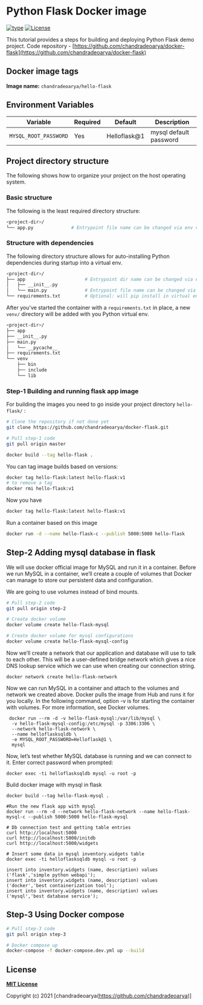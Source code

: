 # Python Flask Docker image

[![type](https://img.shields.io/badge/type-Docker-blue.svg)](https://hub.docker.com/r/devilbox/python-flask)
[![License](https://img.shields.io/badge/license-MIT-%233DA639.svg)](https://opensource.org/licenses/MIT)

This tutorial provides a steps for building and deploying Python Flask demo project.
Code repository - [https://github.com/chandradeoarya/docker-flask](https://github.com/chandradeoarya/docker-flask)

## Docker image tags

**Image name:** `chandradeoarya/hello-flask`

## Environment Variables

| Variable              | Required | Default      | Description            |
| --------------------- | -------- | ------------ | ---------------------- |
| `MYSQL_ROOT_PASSWORD` | Yes      | Helloflask@1 | mysql default password |

## Project directory structure

The following shows how to organize your project on the host operating system.

### Basic structure

The following is the least required directory structure:

```bash
<project-dir>/
└── app.py              # Entrypoint file name can be changed via env var
```

### Structure with dependencies

The following directory structure allows for auto-installing Python dependencies during startup into a virtual env.

```bash
<project-dir>/
├── app                      # Entrypoint dir name can be changed via env var
│   ├── __init__.py
│   └── main.py              # Entrypoint file name can be changed via env var
└── requirements.txt         # Optional: will pip install in virtual env
```

After you've started the container with a `requirements.txt` in place, a new `venv/` directory will be added with you Python virtual env.

```bash
<project-dir>/
├── app
├── __init__.py
├── main.py
│   └── __pycache__
├── requirements.txt
└── venv
    ├── bin
    ├── include
    └── lib
```

### Step-1 Building and running flask app image

For building the images you need to go inside your project directory `hello-flask/` :

```bash
# Clone the repository if not done yet
git clone https://github.com/chandradeoarya/docker-flask.git

# Pull step-1 code
git pull origin master

docker build --tag hello-flask .
```

You can tag image builds based on versions:

```bash
docker tag hello-flask:latest hello-flask:v1
# to remove a tag
docker rmi hello-flask:v1
```

Now you have

```bash
docker tag hello-flask:latest hello-flask:v1
```

Run a container based on this image

```bash
docker run -d --name hello-flask-c --publish 5000:5000 hello-flask
```

## Step-2 Adding mysql database in flask

We will use docker official image for MySQL and run it in a container. Before we run MySQL in a container, we’ll create a couple of volumes that Docker can manage to store our persistent data and configuration.

We are going to use volumes instead of bind mounts.

```bash
# Pull step-2 code
git pull origin step-2

# Create docker volume
docker volume create hello-flask-mysql

# Create docker volume for mysql configurations
docker volume create hello-flask-mysql-config
```

Now we’ll create a network that our application and database will use to talk to each other. This will be a user-defined bridge network which gives a nice DNS lookup service which we can use when creating our connection string.

```
docker network create hello-flask-network
```

Now we can run MySQL in a container and attach to the volumes and network we created above. Docker pulls the image from Hub and runs it for you locally. In the following command, option -v is for starting the container with volumes. For more information, see Docker volumes.

```
 docker run --rm -d -v hello-flask-mysql:/var/lib/mysql \
  -v hello-flask-mysql-config:/etc/mysql -p 3306:3306 \
  --network hello-flask-network \
  --name helloflasksqldb \
  -e MYSQL_ROOT_PASSWORD=Helloflask@1 \
  mysql
```

Now, let’s test whether MySQL database is running and we can connect to it. Enter correct password when prompted:

```
docker exec -ti helloflasksqldb mysql -u root -p
```

Build docker image with mysql in flask

```
docker build --tag hello-flask-mysql .

#Run the new flask app with mysql
docker run --rm -d --network hello-flask-network --name hello-flask-mysql-c --publish 5000:5000 hello-flask-mysql

# Db connection test and getting table entries
curl http://localhost:5000
curl http://localhost:5000/initdb
curl http://localhost:5000/widgets

# Insert some data in mysql inventory.widgets table
docker exec -ti helloflasksqldb mysql -u root -p

insert into inventory.widgets (name, description) values ('flask','simple python webapi');
insert into inventory.widgets (name, description) values ('docker','best containerization tool');
insert into inventory.widgets (name, description) values ('mysql','best database service');
```

## Step-3 Using Docker compose

```bash
# Pull step-3 code
git pull origin step-3

# Docker compose up
docker-compose -f docker-compose.dev.yml up --build
```

## License

**[MIT License](LICENSE)**

Copyright (c) 2021 [chandradeoarya(https://github.com/chandradeoarya)]
